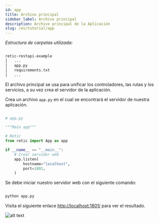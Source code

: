 ```yaml
---
id: app
title: Archivo principal
sidebar_label: Archivo principal
description: Archivo principal de la Aplicación
slug: /es/tutorial/app
---
```


_Estructura de carpetas utilizada:_

```bash

retic-restapi-example
│   ...
│   app.py
│   requirements.txt
│   ...

```

El archivo principal se usa para unificar los controladores, las rutas y los servicios, a su vez crea el servidor de la aplicación.

Crea un archivo `app.py` en el cual se encontrará el servidor de nuestra aplicación.

```python

# app.py

"""Main app"""

# Retic
from retic import App as app

if __name__ == "__main__":
    # Crear servidor web
    app.listen(
        hostname="localhost",
        port=1801,
    )

```

Se debe iniciar nuestro servidor web con el siguiente comando:

```bash

python app.py

```

Visita el siguiente enlace [http://localhost:1801/](http://localhost:1801/) para ver el resultado.

![alt text](../../../static/img/api_rest_app.png "API REST")
